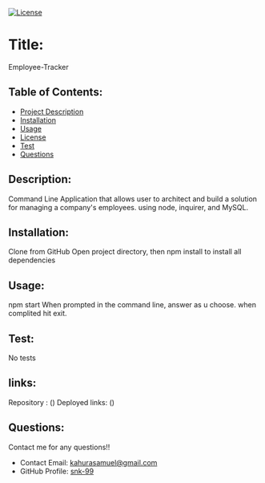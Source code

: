 

[![License](https://img.shields.io/badge/License-undefined-blue.svg)](https://opensource.org/licenses/undefined)
  
  # Title:
 Employee-Tracker
  

  ## Table of Contents: 
  * [Project Description](#description)
  * [Installation](#installation)
  * [Usage](#usage)
  * [License](#license)
  * [Test](#test)
  * [Questions](#questions)
  
  ## Description:
  Command Line Application that allows user to architect and build a solution for managing a company's employees. using node, inquirer, and MySQL.


  ## Installation:
  Clone from GitHub
  Open project directory, then npm install to install all dependencies
  ## Usage:
  npm start
  When prompted in the command line, answer as u choose.
  when complited hit exit.

  
  ## Test:
  No tests
  

  ## links:
  Repository : ()
  Deployed links: ()
  ## Questions:
  Contact me for any questions!!
  * Contact Email: kahurasamuel@gmail.com
  * GitHub Profile: [snk-99](https://github.com/snk-99snk-99)


